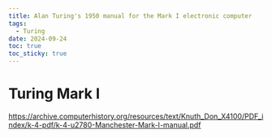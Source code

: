 ```yaml
---
title: Alan Turing's 1950 manual for the Mark I electronic computer
tags:
  - Turing
date: 2024-09-24
toc: true
toc_sticky: true
---
```




# Turing Mark I 


<https://archive.computerhistory.org/resources/text/Knuth_Don_X4100/PDF_index/k-4-pdf/k-4-u2780-Manchester-Mark-I-manual.pdf>

